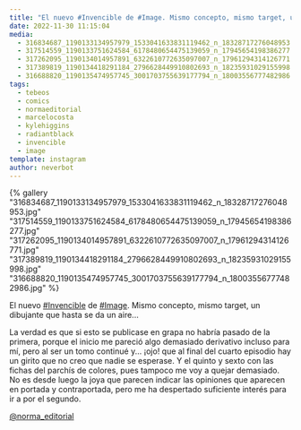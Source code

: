 ```yaml
---
title: "El nuevo #Invencible de #Image. Mismo concepto, mismo target, un dibujante que hasta se da un aire"
date: 2022-11-30 11:15:04
media: 
  - 316834687_1190133134957979_1533041633831119462_n_18328717276048953.jpg
  - 317514559_1190133751624584_6178480654475139059_n_17945654198386277.jpg
  - 317262095_1190134014957891_6322610772635097007_n_17961294314126771.jpg
  - 317389819_1190134418291184_2796628449910802693_n_18235931029155998.jpg
  - 316688820_1190135474957745_3001703755639177794_n_18003556777482986.jpg
tags: 
  - tebeos
  - comics
  - normaeditorial
  - marcelocosta
  - kylehiggins
  - radiantblack
  - invencible
  - image
template: instagram
author: neverbot
---
```


{% gallery "316834687_1190133134957979_1533041633831119462_n_18328717276048953.jpg" "317514559_1190133751624584_6178480654475139059_n_17945654198386277.jpg" "317262095_1190134014957891_6322610772635097007_n_17961294314126771.jpg" "317389819_1190134418291184_2796628449910802693_n_18235931029155998.jpg" "316688820_1190135474957745_3001703755639177794_n_18003556777482986.jpg" %}

El nuevo [#Invencible](/etiquetas/invencible) de [#Image](/etiquetas/image). Mismo concepto, mismo target, un dibujante que hasta se da un aire...

La verdad es que si esto se publicase en grapa no habría pasado de la primera, porque el inicio me pareció algo demasiado derivativo incluso para mí, pero al ser un tomo continué y... ¡ojo! que al final del cuarto episodio hay un girito que no creo que nadie se esperase. Y el quinto y sexto con las fichas del parchís de colores, pues tampoco me voy a quejar demasiado. No es desde luego la joya que parecen indicar las opiniones que aparecen en portada y contraportada, pero me ha despertado suficiente interés para ir a por el segundo.

[@norma_editorial](https://instagram.com/norma_editorial)
